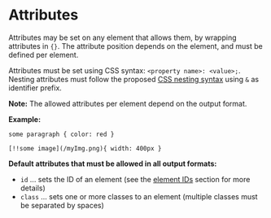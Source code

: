 # Attributes

Attributes may be set on any element that allows them, by wrapping attributes in `{}`.
The attribute position depends on the element, and must be defined per element.

Attributes must be set using CSS syntax: `<property name>: <value>;`.
Nesting attributes must follow the proposed [CSS nesting syntax](https://www.w3.org/TR/css-nesting-1/) using `&` as identifier prefix.

**Note:** The allowed attributes per element depend on the output format.

**Example:**

```
some paragraph { color: red }

[!!some image](/myImg.png){ width: 400px }
```

**Default attributes that must be allowed in all output formats:**

- `id` ... sets the ID of an element (see the [element IDs](/markup/element-ids) section for more details)
- `class` ... sets one or more classes to an element (multiple classes must be separated by spaces)
